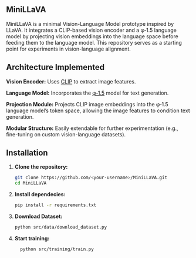 ## MiniLLaVA

MiniLLaVA is a minimal Vision-Language Model prototype inspired by LLaVA. It integrates a CLIP-based vision encoder and a φ‑1.5 language model by projecting vision embeddings into the language space before feeding them to the language model. This repository serves as a starting point for experiments in vision-language alignment.

## Architecture Implemented

**Vision Encoder:** Uses [CLIP](https://github.com/openai/CLIP) to extract image features.

**Language Model:** Incorporates the [φ‑1.5](https://huggingface.co/microsoft/phi-1_5) model for text generation.

**Projection Module:** Projects CLIP image embeddings into the φ‑1.5 language model’s token space, allowing the image features to condition text generation.

**Modular Structure:** Easily extendable for further experimentation (e.g., fine-tuning on custom vision-language datasets).

## Installation

1. **Clone the repository:**

   ```bash
   git clone https://github.com/<your-username>/MiniLLaVA.git
   cd MiniLLaVA

2. **Install dependecies:**
   ```bash
   pip install -r requirements.txt

3. **Download Dataset:**
   ```bash
   python src/data/download_dataset.py
4. **Start training:**
   ```bash
     python src/training/train.py
